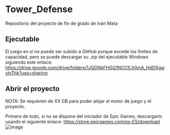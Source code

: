 # Tower_Defense

Repositorio del proyecto de fin de grado de Iván Mata

## Ejecutable

El juego en sí no puede ser subido a GitHub porque excede los limites de capacidad, pero se puede descargar su .zip del ejecutable Windows siguiendo este enlace: https://drive.google.com/drive/folders/1JQDNkFHGQ1NCCfLh0mA_HdDSgwylnThk?usp=sharing

## Abrir el proyecto
NOTA: Se requieren de XX GB para poder alojar el motor de juego y el proyecto.

Primero de todo, si no se dispone del iniciador de Epic Games, descargarlo usando el siguiente enlace: https://store.epicgames.com/es-ES/download
![image](https://github.com/user-attachments/assets/7e94446d-7bf0-4885-b1fb-521b99f3dcbe)

